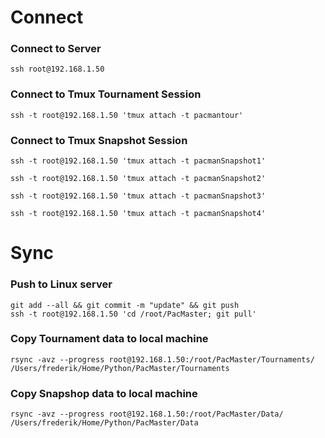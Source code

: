 # Connect
### Connect to Server
```shell
ssh root@192.168.1.50
```

### Connect to Tmux Tournament Session
```shell
ssh -t root@192.168.1.50 'tmux attach -t pacmantour'
```
### Connect to Tmux Snapshot Session
```shell
ssh -t root@192.168.1.50 'tmux attach -t pacmanSnapshot1'
```
```shell
ssh -t root@192.168.1.50 'tmux attach -t pacmanSnapshot2'
```
```shell
ssh -t root@192.168.1.50 'tmux attach -t pacmanSnapshot3'
```
```shell
ssh -t root@192.168.1.50 'tmux attach -t pacmanSnapshot4'
```

# Sync
### Push to Linux server
```shell
git add --all && git commit -m "update" && git push
ssh -t root@192.168.1.50 'cd /root/PacMaster; git pull'
```

### Copy Tournament data to local machine
```shell
rsync -avz --progress root@192.168.1.50:/root/PacMaster/Tournaments/ /Users/frederik/Home/Python/PacMaster/Tournaments
```

### Copy Snapshop data to local machine
```shell
rsync -avz --progress root@192.168.1.50:/root/PacMaster/Data/ /Users/frederik/Home/Python/PacMaster/Data
```